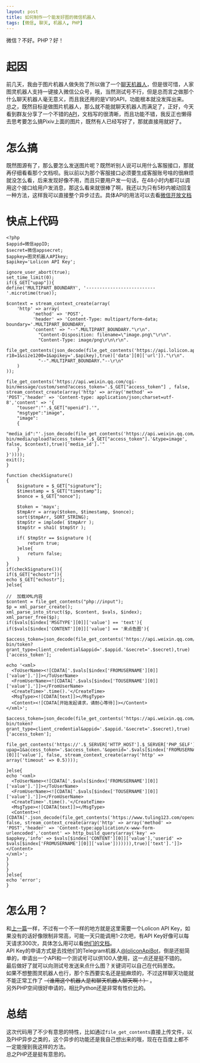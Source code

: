 ```yaml
---
layout: post
title: 如何制作一个能发好图的微信机器人
tags: [微信, 聊天, 机器人, PHP]
---
```


  微信？不好。PHP？好！<!--more-->    
  
# 起因
  前几天，我由于图片机器人做失败了所以做了一个[聊天机器人](/2021/02/06/wechatbot.html)，但是很可惜，人家图灵机器人支持一键接入微信公众号，哦，当然测试号不行，但是总而言之做那个什么聊天机器人毫无意义，而且我还用的是V1的API，功能根本就没发挥出来。   
  总之，既然目标是做图片机器人，那么就不能就聊天机器人而满足了，正好，今天看到群友分享了一个不错的[API](https://api.lolicon.app/)，文档写的很清晰，而且功能不错，我反正也懒得去思考要怎么搞Pixiv上面的图片，既然有人已经写好了，那就直接用就好了。   
  
# 怎么搞
  既然图源有了，那么要怎么发送图片呢？既然听别人说可以用什么客服接口，那就再仔细看看那个文档呗。我以前以为那个客服接口必须要生成客服账号啥的很麻烦就没怎么看，后来发现好像不用，而且只要用户发一句话，在48小时内都可以调用这个接口给用户发消息，那这么看来就很棒了啊，我还以为只有5秒内被动回复一种方法，这样我可以直接整个异步过去。具体API的用法可以去看[微信开放文档](https://developers.weixin.qq.com/doc/offiaccount/Message_Management/Service_Center_messages.html#7)   
  
# 快点上代码
```
<?php
$appid=微信appID;
$secret=微信appsecret;
$appkey=图灵机器人APIkey;
$apikey='Lolicon API Key';

ignore_user_abort(true);
set_time_limit(0);
if($_GET["upap"]){
define('MULTIPART_BOUNDARY', '--------------------------'.microtime(true));

$context = stream_context_create(array(
    'http' => array(
          'method' => 'POST',
          'header' => 'Content-Type: multipart/form-data; boundary='.MULTIPART_BOUNDARY,
          'content' => "--".MULTIPART_BOUNDARY."\r\n".
            "Content-Disposition: filename=\"image.png\"\r\n".
            "Content-Type: image/png\r\n\r\n".
            file_get_contents(json_decode(file_get_contents('https://api.lolicon.app/setu/?r18=1&size1200=1&apikey='.$apikey),true)['data'][0]['url'])."\r\n".
            "--".MULTIPART_BOUNDARY."--\r\n"
    )
));

file_get_contents('https://api.weixin.qq.com/cgi-bin/message/custom/send?access_token='.$_GET["access_token"] , false, stream_context_create(array('http' => array('method' => 'POST','header' => 'Content-type: application/json;charset=utf-8','content' => '{
    "touser":"'.$_GET["openid"].'",
    "msgtype":"image",
    "image":
    {
      "media_id":"'.json_decode(file_get_contents('https://api.weixin.qq.com/cgi-bin/media/upload?access_token='.$_GET["access_token"].'&type=image', false, $context),true)['media_id'].'"
    }
}'))));
exit();
}

function checkSignature()
{
    $signature = $_GET["signature"];
    $timestamp = $_GET["timestamp"];
    $nonce = $_GET["nonce"];
	
    $token = 'mayx';
    $tmpArr = array($token, $timestamp, $nonce);
    sort($tmpArr, SORT_STRING);
    $tmpStr = implode( $tmpArr );
    $tmpStr = sha1( $tmpStr );
    
    if( $tmpStr == $signature ){
        return true;
    }else{
        return false;
    }
}
if(checkSignature()){
if($_GET["echostr"]){
echo $_GET["echostr"];
}else{
 
//  加载XML内容
$content = file_get_contents("php://input");
$p = xml_parser_create();
xml_parse_into_struct($p, $content, $vals, $index);
xml_parser_free($p);
if($vals[$index['MSGTYPE'][0]]['value'] == 'text'){
if($vals[$index['CONTENT'][0]]['value'] == '来点色图'){

$access_token=json_decode(file_get_contents('https://api.weixin.qq.com/cgi-bin/token?grant_type=client_credential&appid='.$appid.'&secret='.$secret),true)['access_token'];

echo '<xml>
  <ToUserName><![CDATA['.$vals[$index['FROMUSERNAME'][0]]['value'].']]></ToUserName>
  <FromUserName><![CDATA['.$vals[$index['TOUSERNAME'][0]]['value'].']]></FromUserName>
  <CreateTime>'.time().'</CreateTime>
  <MsgType><![CDATA[text]]></MsgType>
  <Content><![CDATA[开始发起请求，请耐心等待]]></Content>
</xml>';

$access_token=json_decode(file_get_contents('https://api.weixin.qq.com/cgi-bin/token?grant_type=client_credential&appid='.$appid.'&secret='.$secret),true)['access_token'];

file_get_contents('https://'.$_SERVER['HTTP_HOST'].$_SERVER['PHP_SELF'].'?upap=1&access_token='.$access_token.'&openid='.$vals[$index['FROMUSERNAME'][0]]['value'], false, stream_context_create(array('http' => array('timeout' => 0.5))));

}else{
echo '<xml>
  <ToUserName><![CDATA['.$vals[$index['FROMUSERNAME'][0]]['value'].']]></ToUserName>
  <FromUserName><![CDATA['.$vals[$index['TOUSERNAME'][0]]['value'].']]></FromUserName>
  <CreateTime>'.time().'</CreateTime>
  <MsgType><![CDATA[text]]></MsgType>
  <Content><![CDATA['.json_decode(file_get_contents('https://www.tuling123.com/openapi/api', false, stream_context_create(array('http' => array('method' => 'POST','header' => 'Content-type:application/x-www-form-urlencoded','content' => http_build_query(array('key' => $appkey,'info' => $vals[$index['CONTENT'][0]]['value'],'userid' => $vals[$index['FROMUSERNAME'][0]]['value'])))))),true)['text'].']]></Content>
</xml>';
}
}
}
}else{
echo 'error';
}
```

# 怎么用？
  和[上一篇](/2021/02/06/wechatbot.html#%E4%BD%BF%E7%94%A8%E6%96%B9%E6%B3%95)一样，不过有一个不一样的地方就是这里需要一个Lolicon API Key，如果没有的话好像限制非常高，可能一天只能调用1-2次吧，有API Key好像可以每天请求300次，具体怎么用可以看[他们的文档](https://api.lolicon.app/#/setu)。    
  API Key的申请方式是去找他们的Telegram机器人[@loliconApiBot](https://t.me/loliconApiBot)，倒是还挺简单的，申请出一个API和一个测试号可以供100人使用，这一点还是挺不错的。   
  最后做好了就可以向测试号发送来点什么图？关键词可以自己在代码里改。   
  如果不想整图灵机器人也行，那个东西要实名还是挺麻烦的，不过这样聊天功能就不能正常工作了 ~~（谁用这个机器人是和聊天机器人聊天啊！）~~ 。   
  另外PHP空间很好申请的，相比Python还是非常有性价比的。
  
# 总结
  这次代码用了不少有意思的特性，比如通过`file_get_contents`直接上传文件，以及PHP异步之类的，这个异步的功能还是我自己想出来的哦，现在在百度上都不一定能搜到我这样的方法。   
  总之PHP还是挺有意思的。
